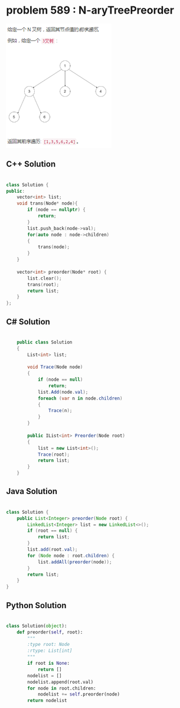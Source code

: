 
# problem 589 : N-aryTreePreorder

<img src="https://github.com/Peefy/PeefyLeetCode/blob/master/doc/501-600/589.N-aryTreePreorder/problem.png"/>

## C++ Solution

```c++

class Solution {
public:
    vector<int> list;
    void trans(Node* node){
        if (node == nullptr) {
            return;
        }
        list.push_back(node->val);
        for(auto node : node->children)
        {
            trans(node);
        }
    }

    vector<int> preorder(Node* root) {
        list.clear();
        trans(root);
        return list;
    }
};

```

## C# Solution

```csharp

    public class Solution
    {
        List<int> list;

        void Trace(Node node)
        {
            if (node == null)
                return;
            list.Add(node.val);
            foreach (var n in node.children)
            {
                Trace(n);
            }
        }

        public IList<int> Preorder(Node root)
        {
            list = new List<int>();
            Trace(root);
            return list;
        }
    }

```

## Java Solution

```java

class Solution {
    public List<Integer> preorder(Node root) {
        LinkedList<Integer> list = new LinkedList<>();
        if (root == null) {
            return list;
        }
        list.add(root.val);
        for (Node node : root.children) {
            list.addAll(preorder(node));
        }
        return list;
    }
}

```

## Python Solution

```python

class Solution(object):
    def preorder(self, root):
        """
        :type root: Node
        :rtype: List[int]
        """
        if root is None:
            return []
        nodelist = []
        nodelist.append(root.val)
        for node in root.children:
            nodelist += self.preorder(node)
        return nodelist

```





